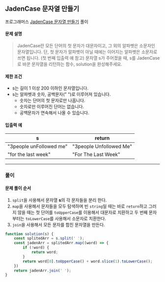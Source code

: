 ## JadenCase 문자열 만들기

프로그래머스 [JadenCase 문자열 만들기](https://school.programmers.co.kr/learn/courses/30/lessons/12951) 풀이

#### 문제 설명
> JadenCase란 모든 단어의 첫 문자가 대문자이고, 그 외의 알파벳은 소문자인 문자열입니다. 단, 첫 문자가 알파벳이 아닐 때에는 이어지는 알파벳은 소문자로 쓰면 됩니다. (첫 번째 입출력 예 참고)
문자열 s가 주어졌을 때, s를 JadenCase로 바꾼 문자열을 리턴하는 함수, solution을 완성해주세요.

#### 제한 조건
- s는 길이 1 이상 200 이하인 문자열입니다.
- s는 알파벳과 숫자, 공백문자(" ")로 이루어져 있습니다.
    - 숫자는 단어의 첫 문자로만 나옵니다.
    - 숫자로만 이루어진 단어는 없습니다.
    - 공백문자가 연속해서 나올 수 있습니다.

#### 입출력 예
|s|return|
|--|--|
|"3people unFollowed me"|"3people Unfollowed Me"|
|"for the last week"|"For The Last Week"|


---
### 풀이

#### 문제 풀이 순서
1. `split`을 사용해서 문자열 **s**의 각 문자들을 분리 한다.
2. `map`을 사용해서 문자들을 모두 탐색하며 빈 `string`일 때는 바로 `return`하고 그러지 않을 때는 첫 단어를 `toUpperCase`를 이용해서 대문자로 치환하고 두 번째 문자부터는 `toLowerCase`를 사용해서 소문자로 치환한다.
3. `join`을 사용해서 모든 문자를 합친 문자열을 만든다.

```js
function solution(s) {
    const splitedArr = s.split(' ');
    const jadenArr = splitedArr.map((word) => {
        if (!word) {
            return word;
        }
        return word[0].toUpperCase() + word.slice(1).toLowerCase();
    })
    return jadenArr.join(' ');
}
```